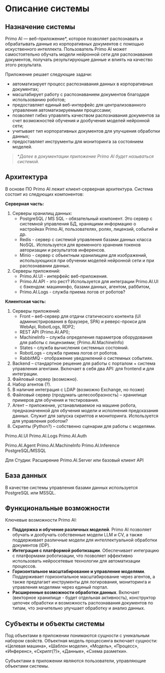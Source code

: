 # Описание системы

## Назначение системы

Primo AI — веб-приложение\*, которое позволяет распознавать и обрабатывать данные из корпоративных документов с помощью искуственного интеллекта. Пользователь Primo AI может самостоятельно обучать модели нейронной сети для распознавания документов, получать результирующие данные и влиять на качество этого результата. 

Приложение решает следующие задачи:
* автоматизирует процесс распознавания данных в корпоративных документах;
* масштабирует работу с распознаванием документов благодаря использованию роботов;
* предоставляет единый веб-интерфейс для централизованного управления автоматизируемыми процессами;
* позволяет гибко управлять качеством распознавания документов за счет возможностей обучения и дообучения моделей нейронной сети;
* учитывает тип корпоративных документов для улучшения обработки данных;
* предоставляет инструменты для мониторинга за состоянием моделей.

> \**Далее в документации приложение Primo AI будет называться *системой*.*


## Архитектура

В основе ПО Primo AI лежит клиент-серверная архитектура. Система состоит из следующих компонентов:

**Серверная часть:**

1. Серверы хранилищ данных:
   * PostgreSQL / MS SQL - обязательный компонент. Это сервер с системной управления БД, хранящими информацию о настройках Primo.AI, пользователях, ролях, лицензий, событий и др.
   * Redis - сервер с системой управления базами данных класса NoSQL. Используется для временного хранения токенов авторизации и результатов инференсов.
   * Minio - сервер с объектным хранилищем для изображений, использующихся при обучении моделей нейронной сети и при распознавании данных. 
2. Серверы приложений:
   * Primo.AI.UI - интерфейс веб-приложения.
   * Primo.AI.API - это рест? Используется для интеграции Primo.AI.UI с бэкендом: машининфо, базами данных, агентом, раббитом,
   * Primo.AI.Logs - служба приема логов от роботов?

**Клиентская часть:**




1. Серверы приложений:
    * Front – веб-сервер для отдачи статического контента (UI администрирования в браузере, SPA) и реверс-прокси для WebApi, RobotLogs, RDP2;
    * REST API  (Primo.AI.API);
    * MachineInfo – служба определения параметров оборудования для работы с лицензиями; (Primo.AI.MachineInfo)
    * States – служба вычисления системных состояний.
    * RobotLogs – служба приема логов от роботов.
    * RabbitMQ - отображение уведомлений о системных событиях.
1.	Backend – стандартное решение для работы с порталом + система управления агентами. Включает в себя два API: для frontend и для интеграции.
1.	Файловый сервер (возможно).
1.	Набор агентов (?).
1.	В наличие интеграция с LDAP (возможно Exchange, но позже)
1.	Файловый сервер (продумать целесообразность) – хранилище примеров для обучения и тестирования.
1.	Агент – приложение, устанавливаемое на машине робота, предназначенной для обучения модели и исполнения предсказания данных. Служит для запуска скриптов и мониторинга. Используется для управления роботом?
1.	Скрипты (Python?) – собственно сценарии для работы с моделями.


Primo.AI.UI
Primo.AI.Logs
Primo.AI.Auth

Primo.AI.Agent
Primo.AI.MachineInfo
Primo.AI.Inference
PostgreSQL/MSSQL

Для Студии:
Расширение Primo.AI.Server или базовый клиент API



## База данных

В качестве системы управления базами данных используется PostgreSQL или MSSQL.




## Функциональные возможности

Ключевые возможности Primo AI:
* **Поддержка и обучение различных моделей**. Primo AI позволяет обучать и дообучать собственные модели LLM и CV, а также поддерживает различные модели для интеллектуальной обработки документов (IDP).
* **Интеграция с платформой роботизации**. Обеспечивает интеграцию с платформами роботизации, что позволяет эффективно использовать нейросетевые технологии для автоматизации процессов.
* **Горизонтальное масштабирование и управление моделями**. Поддерживает горизонтальное масштабирование через агентов, а также предлагает инструменты для логирования, мониторинга и управления моделями через единый портал.
* **Расширенные возможности обработки данных**. Включает (векторное хранилище - будет отдельная активность), конструктор цепочек обработки и возможность распознавания документов по типам, что значительно улучшает обработку и анализ данных.






## Субъекты и объекты системы

Под объектами в приложении понимаются сущности с уникальным набором свойств. Объектная модель процессинга включает сущности: «Целевая машина», «Шаблон модели», «Модель», «Процесс», «Инференс», «Скрипт(?)», «Данные», «Схема разметки».

Субъектами в приложении являются пользователи, управляющие объектами системы.
